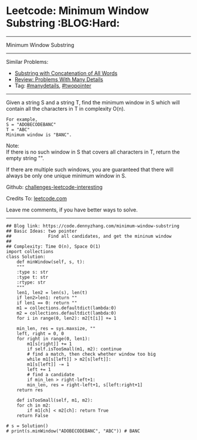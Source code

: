 
# Leetcode: Minimum Window Substring     :BLOG:Hard:

---

Minimum Window Substring  

---

Similar Problems:  

-   [Substring with Concatenation of All Words](https://code.dennyzhang.com/substring-with-concatenation-of-all-words)
-   [Review: Problems With Many Details](https://code.dennyzhang.com/review-manydetails)
-   Tag: [#manydetails](https://code.dennyzhang.com/tag/manydetails), [#twopointer](https://code.dennyzhang.comy/tag/twopointer)

---

Given a string S and a string T, find the minimum window in S which will contain all the characters in T in complexity O(n).  

    For example,
    S = "ADOBECODEBANC"
    T = "ABC"
    Minimum window is "BANC".

Note:  
If there is no such window in S that covers all characters in T, return the empty string "".  

If there are multiple such windows, you are guaranteed that there will always be only one unique minimum window in S.  

Github: [challenges-leetcode-interesting](https://github.com/DennyZhang/challenges-leetcode-interesting/tree/master/problems/minimum-window-substring)  

Credits To: [leetcode.com](https://leetcode.com/problems/minimum-window-substring/description/)  

Leave me comments, if you have better ways to solve.  

---

    ## Blog link: https://code.dennyzhang.com/minimum-window-substring
    ## Basic Ideas: two pointer
    ##              Find all candidates, and get the mininum window
    ##
    ## Complexity: Time O(n), Space O(1)
    import collections
    class Solution:
        def minWindow(self, s, t):
    	"""
    	:type s: str
    	:type t: str
    	:rtype: str
    	"""
    	len1, len2 = len(s), len(t)
    	if len2>len1: return ""
    	if len1 == 0: return ""
    	m1 = collections.defaultdict(lambda:0)
    	m2 = collections.defaultdict(lambda:0)
    	for i in range(0, len2): m2[t[i]] += 1
    
    	min_len, res = sys.maxsize, ""
    	left, right = 0, 0
    	for right in range(0, len1):
    	    m1[s[right]] += 1
    	    if self.isTooSmall(m1, m2): continue
    	    # find a match, then check whether window too big
    	    while m1[s[left]] > m2[s[left]]:
    		m1[s[left]] -= 1
    		left += 1
    	    # find a candidate
    	    if min_len > right-left+1:
    		min_len, res = right-left+1, s[left:right+1]
    	return res
    
        def isTooSmall(self, m1, m2):
    	for ch in m2:
    	    if m1[ch] < m2[ch]: return True
    	return False
    
    # s = Solution()
    # print(s.minWindow("ADOBECODEBANC", "ABC")) # BANC

